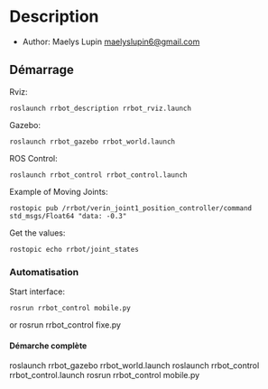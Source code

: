 # Description

* Author: Maelys Lupin <maelyslupin6@gmail.com>

## Démarrage

Rviz:

    roslaunch rrbot_description rrbot_rviz.launch

Gazebo:

    roslaunch rrbot_gazebo rrbot_world.launch

ROS Control:

    roslaunch rrbot_control rrbot_control.launch

Example of Moving Joints:

    rostopic pub /rrbot/verin_joint1_position_controller/command std_msgs/Float64 "data: -0.3"

Get the values:

    rostopic echo rrbot/joint_states
    
### Automatisation

Start interface:

    rosrun rrbot_control mobile.py
or  rosrun rrbot_control fixe.py
    
    
#### Démarche complète 

roslaunch rrbot_gazebo rrbot_world.launch
roslaunch rrbot_control rrbot_control.launch
rosrun rrbot_control mobile.py



